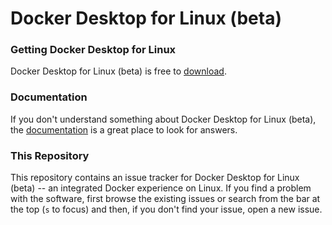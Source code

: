# Docker Desktop for Linux (beta)

### Getting Docker Desktop for Linux

Docker Desktop for Linux (beta) is free to [download](https://docs.docker.com/desktop/linux/).

### Documentation

If you don't understand something about Docker Desktop for Linux (beta), the [documentation](https://docs.docker.com/desktop/linux/) is a great place to look for answers.

### This Repository

This repository contains an issue tracker for Docker Desktop for Linux (beta) -- an integrated Docker experience on Linux. If you find a problem with the software, first browse the existing issues or search from the bar at the top (`s` to focus) and then, if you don't find your issue, open a new issue.
